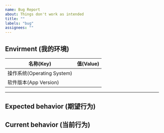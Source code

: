 ```yaml
---
name: Bug Report
about: Things don't work as intended
title: ""
labels: "bug"
assignees: ""
---
```


<!--
  Please take a moment to answer the following questions.

  你好！感谢你正在考虑为 Koodo Reader 提交一个 bug。请花一点点时间尽量详细地回答以下基础问题。
-->

<!--
  Making sure you've already done the following things. if the bug still persists, try to describ your problem as detailed as possible

  - I've already installed the latest version of Koodo Reader
  - There are no similar issues on the issue list
  - I've already read the FAQ: https://koodo.960960.xyz/faq

  请确认你已经做了下面这些事情，若 bug 还是显而易见的，尽可详细地描述你的问题。
  - 我已经安装了最新版的 Koodo Reader
  - 我已经搜索了已有的 Issues列表
  - 我已经阅读了 Koodo Reader 的 FAQ：https://koodo.960960.xyz/faq
-->

## Envirment (我的环境)

| 名称(Key)                  | 值(Value) |
| -------------------------- | --------- |
| 操作系统(Operating System) |           |
| 软件版本(App Version)      |           |

---

## Expected behavior (期望行为)

<!--
  What do you expect to happen?

  你期望会发生什么？
-->

## Current behavior (当前行为)

<!--
  What currently happen? To help developers better navigate this problem, please attach some screenshots or files.

  描述 bug 细节，确认出现此问题的复现步骤，例如点击了哪里，发生了什么情况？
  你可以粘贴截图或附件。
-->
